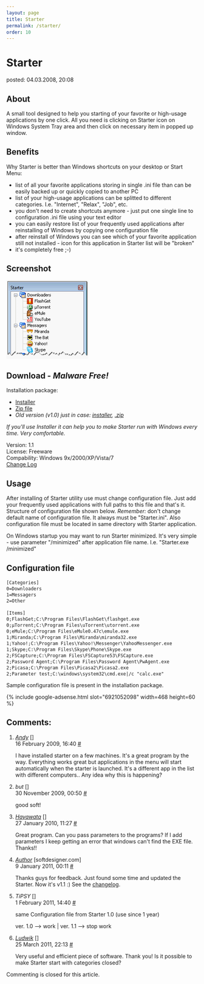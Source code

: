 ```yaml
---
layout: page
title: Starter
permalink: /starter/
order: 10
---
```


<h1>Starter</h1>
<p class="postmetadata">posted: 04.03.2008, 20:08</p>

<h2>About</h2>

<p>A small tool designed to help you starting of your favorite or high-usage applications by one click. All you need is clicking on Starter icon on Windows System Tray area and then click on necessary item in popped up window.</p>

<h2>Benefits</h2>

<p>Why Starter is better than Windows shortcuts on your desktop or Start Menu:</p>

<ul>
  <li>list of all your favorite applications storing in single .ini file than can be easily backed up or quickly copied to another PC</li>
  <li>list of your high-usage applications can be splitted to different categories. I.e. "Internet", "Relax", "Job", etc.</li>
  <li>you don't need to create shortcuts anymore - just put one single line to configuration .ini file using your text editor</li>
  <li>you can easily restore list of your frequently used applications after reinstalling of Windows by copying one configuration file</li>
  <li>after reinstall of Windows you can see which of your favorite application still not installed - icon for this application in Starter list will be "broken"</li>
  <li>it's completely free ;-)</li>
</ul>

<h2>Screenshot</h2>

<div class="screen">
  <a href="/starter-app/screenshots/01.png"><img src="/starter-app/screenshots/01t.png" alt="" /></a>
</div>

<h2>Download - <em>Malware Free!</em></h2>

<p>Installation package:</p>

<ul>
  <li><a href="/starter-app/starter_installer.exe">Installer</a></li>
  <li><a href="/starter-app/starter.zip">Zip file</a></li>
  <li><em>Old version (v1.0) just in case: <a href="/starter-app/starter_installer_v1.exe">installer</a>, <a href="/starter-app/starter_v1.zip">.zip</a></em></li>
</ul>

<p><em>If you'll use Installer it can help you to make Starter run with Windows every time. Very comfortable.</em></p>

<p>
  Version: 1.1<br />
  License: Freeware<br />
  Compability: Windows 9x/2000/XP/Vista/7<br />
  <a href="/starter-changelog">Change Log</a>
</p>

<h2>Usage</h2>

<p>After installing of Starter utility use must change configuration file. Just add your frequently used applications with full paths to this file and that's it.
Structure of configuration file shown below.
<em>Remember:</em> don't change default name of configuration file. It always must be "Starter.ini". Also configuration file must be located in same directory with Starter application.</p>

<p>On Windows startup you may want to run Starter minimized. It's very simple - use parameter "/minimized" after application file name. I.e. "Starter.exe /minimized"</p>

<h2>Configuration file</h2>

<pre><code>[Categories]
0=Downloaders
1=Messagers
2=Other

[Items]
0;FlashGet;C:\Program Files\FlashGet\flashget.exe
0;µTorrent;C:\Program Files\uTorrent\utorrent.exe
0;eMule;C:\Program Files\eMule0.47c\emule.exe
1;Miranda;C:\Program Files\Miranda\miranda32.exe
1;Yahoo!;C:\Program Files\Yahoo!\Messenger\YahooMessenger.exe
1;Skype;C:\Program Files\Skype\Phone\Skype.exe
2;FSCapture;C:\Program Files\FSCapture53\FSCapture.exe
2;Password Agent;C:\Program Files\Password Agent\PwAgent.exe
2;Picasa;C:\Program Files\Picasa2\Picasa2.exe
2;Parameter test;C:\windows\system32\cmd.exe|/c "calc.exe"
</code></pre>

<p>Sample configuration file is present in the installation package.</p>

{% include google-adsense.html slot="6921052098" width=468 height=60 %}

<div class="comments">
  <h2><a name="comment"></a>Comments:</h2>

  <ol class="comments">
	<li>
      <p class="commentmetadata">
        <em><a href="&#109;&#97;&#105;&#108;&#116;&#111;&#58;&#97;&#112;&#108;&#117;&#109;&#98;&#64;&#112;&#117;&#114;&#100;&#117;&#101;&#46;&#101;&#100;&#117;" rel="nofollow">Andy</a></em>
        <span>[]</span>
        <br />
        16 February 2009, 16:40 <a href="/starter#c000009" id="c000009">#</a>
      </p>
      <p>I have installed starter on a few machines.  It's a great program by the way.  Everything works great but applications in the menu will start automatically when the starter is launched.  It's a different app in the list with different computers..  Any idea why this is happening?</p>
    </li>
	<li>
      <p class="commentmetadata">
        <em>but</em>
        <span>[]</span>
        <br />
        30 November 2009, 00:50 <a href="/starter#c000284" id="c000284">#</a>
      </p>
      <p>good soft!</p>
    </li>
	<li>
      <p class="commentmetadata">
        <em><a href="&#109;&#97;&#105;&#108;&#116;&#111;&#58;&#104;&#97;&#121;&#97;&#119;&#97;&#116;&#97;&#64;&#116;&#101;&#114;&#114;&#97;&#46;&#101;&#115;" rel="nofollow">Hayawata</a></em>
        <span>[]</span>
        <br />
        27 January 2010, 11:27 <a href="/starter#c000297" id="c000297">#</a>
      </p>
      <p>Great program. Can you pass parameters to the programs? If I add parameters I keep getting an error that windows can't find the EXE file.
Thanks!!</p>
    </li>
	<li>
      <p class="commentmetadata">
        <em><a href="/" rel="nofollow">Author</a></em>
        <span>[softdesigner.com]</span>
        <br />
        9 January 2011, 00:11 <a href="/starter#c000663" id="c000663">#</a>
      </p>
      <p>Thanks guys for feedback. Just found some time and updated the Starter. Now it's v1.1 :) See the <a href="/starter-changelog">changelog</a>.</p>
    </li>
	<li>
      <p class="commentmetadata">
        <em>TiPSY</em>
        <span>[]</span>
        <br />
        1 February 2011, 14:40 <a href="/starter#c000664" id="c000664">#</a>
      </p>
      <p>same Configuration file from Starter 1.0 (use since 1 year)</p>
      <p>ver. 1.0 --> work | ver. 1.1 --> stop work</p>
    </li>
	<li>
      <p class="commentmetadata">
        <em><a href="&#109;&#97;&#105;&#108;&#116;&#111;&#58;&#115;&#116;&#97;&#119;&#111;&#119;&#121;&#64;&#103;&#109;&#97;&#105;&#108;&#46;&#99;&#111;&#109;" rel="nofollow">Ludwik</a></em>
        <span>[]</span>
        <br />
        25 March 2011, 22:13 <a href="/starter#c000666" id="c000666">#</a>
      </p>
      <p>Very useful and efficient piece of software. Thank you! Is it possible to make Starter start with categories closed?</p>
    </li>
  </ol>
</div>

<p>Commenting is closed for this article.</p>
